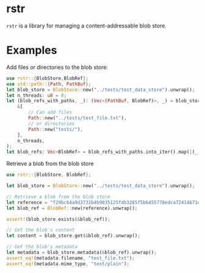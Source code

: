 # rstr
`rstr` is a library for managing a content-addressable blob store.

# Examples
Add files or directories to the blob store:

```rust
use rstr::{BlobStore,BlobRef};
use std::path::{Path, PathBuf};
let blob_store = BlobStore::new("../tests/test_data_store").unwrap();
let n_threads: u8 = 8;
let (blob_refs_with_paths, _): (Vec<(PathBuf, BlobRef)>, _) = blob_store.add_files(
    &[
        // Can add files
        Path::new("../tests/test_file.txt"),
        // or directories
        Path::new("tests/"),
    ],
    n_threads,
);
let blob_refs: Vec<BlobRef> = blob_refs_with_paths.into_iter().map(|(_, b)| b).collect();
```

Retrieve a blob from the blob store
```rust
use rstr::{BlobStore, BlobRef};

let blob_store = BlobStore::new("../tests/test_data_store").unwrap();

// Retrieve a blob from the blob store
let reference = "f29bc64a9d3732b4b9035125fdb3285f5b6455778edca72414671e0ca3b2e0de";
let blob_ref = BlobRef::new(reference).unwrap();

assert!(blob_store.exists(&blob_ref));

// Get the blob's content
let content = blob_store.get(&blob_ref).unwrap();

// Get the blob's metadata
let metadata = blob_store.metadata(&blob_ref).unwrap();
assert_eq!(metadata.filename, "test_file.txt");
assert_eq!(metadata.mime_type, "text/plain");
```